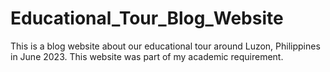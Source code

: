 # Educational_Tour_Blog_Website
This is a blog website about our educational tour around Luzon, Philippines in June 2023. This website was part of my academic requirement.
